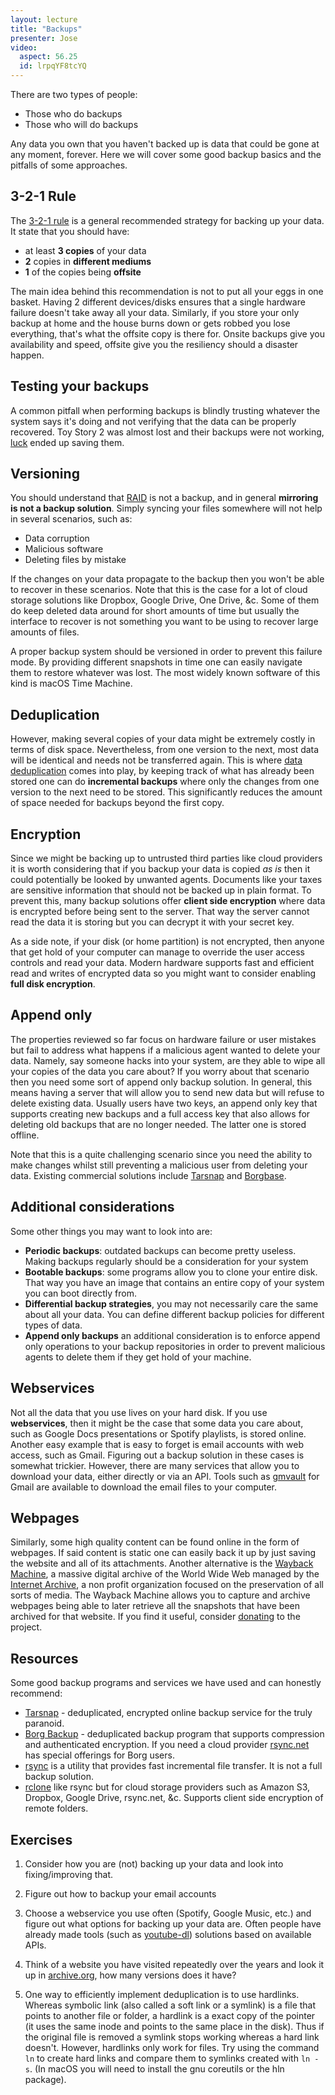 ```yaml
---
layout: lecture
title: "Backups"
presenter: Jose
video:
  aspect: 56.25
  id: lrpqYF8tcYQ
---
```


There are two types of people:

- Those who do backups
- Those who will do backups

Any data you own that you haven't backed up is data that could be gone at any moment, forever. Here we will cover some good backup basics and the pitfalls of some approaches.

## 3-2-1 Rule

The [3-2-1 rule](https://www.us-cert.gov/sites/default/files/publications/data_backup_options.pdf) is a general recommended strategy for backing up your data. It state that you should have:

- at least **3 copies** of your data
- **2** copies in **different mediums**
- **1** of the copies being **offsite**

The main idea behind this recommendation is not to put all your eggs in one basket. Having 2 different devices/disks ensures that a single hardware failure doesn't take away all your data. Similarly, if you store your only backup at home and the house burns down or gets robbed you lose everything, that's what the offsite copy is there for. Onsite backups give you availability and speed, offsite give you the resiliency should a disaster happen.

## Testing your backups

A common pitfall when performing backups is blindly trusting whatever the system says it's doing and not verifying that the data can be properly recovered. Toy Story 2 was almost lost and their backups were not working, [luck](https://www.youtube.com/watch?v=8dhp_20j0Ys) ended up saving them.

## Versioning

You should understand that [RAID](https://en.wikipedia.org/wiki/RAID) is not a backup, and in general **mirroring is not a backup solution**. Simply syncing your files somewhere will not help in several scenarios, such as:

- Data corruption
- Malicious software
- Deleting files by mistake

If the changes on your data propagate to the backup then you won't be able to recover in these scenarios. Note that this is the case for a lot of cloud storage solutions like Dropbox, Google Drive, One Drive, &c. Some of them do keep deleted data around for short amounts of time but usually the interface to recover is not something you want to be using to recover large amounts of files.

A proper backup system should be versioned in order to prevent this failure mode. By providing different snapshots in time one can easily navigate them to restore whatever was lost. The most widely known software of this kind is macOS Time Machine.

## Deduplication

However, making several copies of your data might be extremely costly in terms of disk space. Nevertheless, from one version to the next, most data will be identical and needs not be transferred again. This is where [data deduplication](https://en.wikipedia.org/wiki/Data_deduplication) comes into play, by keeping track of what has already been stored one can do **incremental backups** where only the changes from one version to the next need to be stored. This significantly reduces the amount of space needed for backups beyond the first copy.

## Encryption

Since we might be backing up to untrusted third parties like cloud providers it is worth considering that if you backup your data is copied *as is* then it could potentially be looked by unwanted agents. Documents like your taxes are sensitive information that should not be backed up in plain format. To prevent this, many backup solutions offer **client side encryption** where data is encrypted before being sent to the server. That way the server cannot read the data it is storing but you can decrypt it with your secret key.

As a side note, if your disk (or home partition) is not encrypted, then anyone that get hold of your computer can manage to override the user access controls and read your data. Modern hardware supports fast and efficient read and writes of encrypted data so you might want to consider enabling **full disk encryption**.


## Append only

The properties reviewed so far focus on hardware failure or user mistakes but fail to address what happens if a malicious agent wanted to delete your data. Namely, say someone hacks into your system, are they able to wipe all your copies of the data you care about? If you worry about that scenario then you need some sort of append only backup solution. In general, this means having a server that will allow you to send new data but will refuse to delete existing data. Usually users have two keys, an append only key that supports  creating new backups and a full access key that also allows for deleting old backups that are no longer needed. The latter one is stored offline.

Note that this is a quite challenging scenario since you need the ability to make changes whilst still preventing a malicious user from deleting your data. Existing commercial solutions include [Tarsnap](https://www.tarsnap.com/) and [Borgbase](https://www.borgbase.com/).


## Additional considerations

Some other things you may want to look into are:

- **Periodic backups**: outdated backups can become pretty useless. Making backups regularly should be a consideration for your system
- **Bootable backups**: some programs allow you to clone your entire disk. That way you have an image that contains an entire copy of your system you can boot directly from.
- **Differential backup strategies**, you may not necessarily care the same about all your data. You can define different backup policies for different types of data.
- **Append only backups** an additional consideration is to enforce append only operations to your backup repositories in order to prevent malicious agents to delete them if they get hold of your machine.


## Webservices

Not all the data that you use lives on your hard disk. If you use **webservices**, then it might be the case that some data you care about, such as Google Docs presentations or Spotify playlists, is stored online. Another easy example that is easy to forget is email accounts with web access, such as Gmail. Figuring out a backup solution in these cases is somewhat trickier. However, there are many services that allow you to download your data, either directly or via an API. Tools such as [gmvault](https://github.com/gaubert/gmvault) for Gmail are available to download the email files to your computer.


## Webpages

Similarly, some high quality content can be found online in the form of webpages. If said content is static one can easily back it up by just saving the website and all of its attachments. Another alternative is the [Wayback Machine](https://archive.org/web/), a massive digital archive of the World Wide Web managed by the [Internet Archive](https://archive.org/), a non profit organization focused on the preservation of all sorts of media. The Wayback Machine allows you to capture and archive webpages being able to later retrieve all the snapshots that have been archived for that website. If you find it useful, consider [donating](https://archive.org/donate/) to the project.


## Resources

Some good backup programs and services we have used and can honestly recommend:

- [Tarsnap](https://www.tarsnap.com/) - deduplicated, encrypted online backup service for the truly paranoid.
- [Borg Backup](https://borgbackup.readthedocs.io) - deduplicated backup program that supports compression and authenticated encryption. If you need a cloud provider [rsync.net](https://www.rsync.net/products/borg.html) has special offerings for Borg users.
- [rsync](https://rsync.samba.org/) is a utility that provides fast incremental file transfer. It is not a full backup solution.
- [rclone](https://rclone.org/) like rsync but for cloud storage providers such as Amazon S3, Dropbox, Google Drive, rsync.net, &c. Supports client side encryption of remote folders.

## Exercises

1. Consider how you are (not) backing up your data and look into fixing/improving that.

1. Figure out how to backup your email accounts

1. Choose a webservice you use often (Spotify, Google Music, etc.) and figure out what options for backing up your data are. Often people have already made tools (such as [youtube-dl](https://ytdl-org.github.io/youtube-dl/)) solutions based on available APIs.

1. Think of a website you have visited repeatedly over the years and look it up in [archive.org](https://archive.org/web/), how many versions does it have?

1. One way to efficiently implement deduplication is to use hardlinks. Whereas symbolic link (also called a soft link or a symlink) is a file that points to another file or folder, a hardlink is a exact copy of the pointer (it uses the same inode and points to the same place in the disk). Thus if the original file is removed a symlink stops working whereas a hard link doesn't. However, hardlinks only work for files. Try using the command `ln` to create hard links and compare them to symlinks created with `ln -s`. (In macOS you will need to install the gnu coreutils or the hln package).
